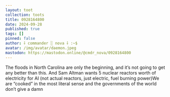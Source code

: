 ```yaml
---
layout: toot
collection: toots
title: 0928164800
date: 2024-09-28
published: true
tags: []
pinned: false
author: ⸸ commander ░ nova ⸸ :~$
avatar: /img/avatar/daemon.jpeg
mastodon: https://mastodon.online/@cmdr_nova/0928164800
---
```


The floods in North Carolina are only the beginning, and it’s not going to get any better than this. And Sam Altman wants 5 nuclear reactors worth of electricity for AI (not actual reactors, just electric, fuel burning power)We are “cooked” in the most literal sense and the governments of the world don’t give a damn
